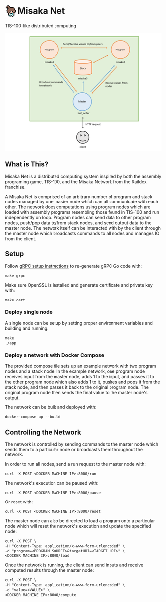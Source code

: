 <h1 style="display: flex; align-items: center;">
    <img src="docs/last_order.png" width="40rem" height="40rem" /> Misaka Net
</h1>

TIS-100-like distributed computing

![Network diagram](/docs/diagram.png)

## What is This?
Misaka Net is a distributed computing system inspired by both the assembly programing game, TIS-100,
and the Misaka Network from the Raildex franchise.

A Misaka Net is comprised of an arbitrary number of program and stack nodes managed by one master node
which can all communicate with each other. The network does computations using program nodes
which are loaded with assembly programs resembling those found in TIS-100 and run independently on loop.
Program nodes can send data to other program nodes, push/pop data to/from stack nodes, and send output data
to the master node. The network itself can be interacted with by the client through the master node
which broadcasts commands to all nodes and manages IO from the client.

## Setup

Follow [gRPC setup instructions](https://grpc.io/docs/languages/go/quickstart/) to re-generate gRPC Go code with:

    make grpc

Make sure OpenSSL is installed and generate certificate and private key with:

    make cert

### Deploy single node

A single node can be setup by setting proper environment variables and building and running:

    make
    ./app

### Deploy a network with Docker Compose

The provided compose file sets up an example network with
two program nodes and a stack node. In the example network, one program node receives
input from the master node, adds 1 to the input, and passes it to the other program node
which also adds 1 to it, pushes and pops it from the stack node, and then passes it back
to the original program node. The original program node then sends the final
value to the master node's output.

The network can be built and deployed with:

    docker-compose up --build

## Controlling the Network

The network is controlled by sending commands to the master node which
sends them to a particular node or broadcasts them throughout the network.

In order to run all nodes, send a run request to the master node with:

    curl -X POST <DOCKER MACHINE IP>:8000/run

The network's execution can be paused with:

    curl -X POST <DOCKER MACHINE IP>:8000/pause

Or reset with:

    curl -X POST <DOCKER MACHINE IP>:8000/reset

The master node can also be directed to load a program onto a particular node which
will reset the network's execution and update the specified node:

    curl -X POST \
    -H "Content-Type: application/x-www-form-urlencoded" \
    -d "program=<PROGRAM SOURCE>&targetURI=<TARGET URI>" \
    <DOCKER MACHINE IP>:8000/load

Once the network is running, the client can send inputs and receive computed results through the master node:

    curl -X POST \
    -H "Content-Type: application/x-www-form-urlencoded" \
    -d "value=<VALUE>" \
    <DOCKER MACHINE IP>:8000/compute